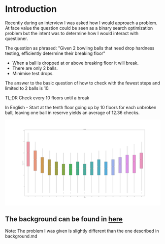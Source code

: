 # Introduction
Recently during an interview I was asked how I would approach a problem. At face value the question could be seen as a binary search optimization problem but the intent was to determine how I would interact with questioner.

The question as phrased: "Given 2 bowling balls that need drop hardness testing, efficiently determine their breaking floor"
* When a ball is dropped at or above breaking floor it will break.
* There are only 2 balls.
* Minimise test drops.

The answer to the basic question of how to check with the fewest steps and limited to 2 balls is 10.

TL;DR Check every 10 floors until a break

In English - Start at the tenth floor going up by 10 floors for each unbroken ball, leaving one ball in reserve yields an average of 12.36 checks.

![](plot.png?raw=True)

## The background can be found in [here](background.md)

Note: The problem I was given is slightly different than the one described in background.md
